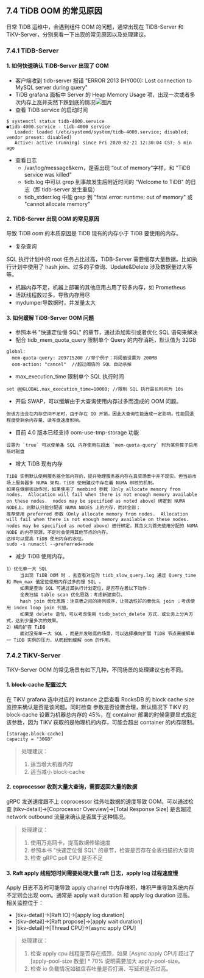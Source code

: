 ## 7.4 TiDB OOM 的常见原因
日常 TiDB 运维中，会遇到组件 OOM 的问题，通常出现在 TiDB-Server 和 TiKV-Server，分别来看一下出现的常见原因以及处理建议。

### 7.4.1 TiDB-Server

#### 1. 如何快速确认 TiDB-Server 出现了 OOM
  * 客户端收到 tidb-server 报错 "ERROR 2013 (HY000): Lost connection to MySQL server during query"
  * TiDB grafana 面板中 Server 的 Heap Memory Usage 项，出现一次或者多次内存上涨并突然下跌到底的情况![图片](res/session4/chapter7/tidb-oom/oom_example.png)
  * 查看 TiDB service 的启动时间
```
$ systemctl status tidb-4000.service
●tidb-4000.service - tidb-4000 service
   Loaded: loaded (/etc/systemd/system/tidb-4000.service; disabled; vendor preset: disabled)
   Active: active (running) since Fri 2020-02-21 12:30:04 CST; 5 min ago
```
  * 查看日志
    * /var/log/message&kern，是否出现 “out of memory”字样，和 "TiDB service was killed"
    * tidb.log 中可以 grep 到事故发生后附近时间的 "Welcome to TiDB" 的日志（即 tidb-server 发生重启）
    * tidb_stderr.log 中能 grep 到 "fatal error: runtime: out of memory" 或 "cannot allocate memory"

#### 2. TiDB-Server 出现 OOM 的常见原因
导致 TiDB oom 的本质原因是 TiDB 现有的内存小于 TiDB 要使用的内存。

  * 复杂查询

SQL 执行计划中的 root 任务占比过高，TiDB-Server 需要缓存大量数据。比如执行计划中使用了 hash join、过多的子查询、Update&Delete 涉及数据量过大等等。

  * 机器内存不足，机器上部署的其他应用占用了较多内存，如 Prometheus
  * 活跃线程数过多，导致内存用尽
  * mydumper导数据时，并发量太大

#### 3. 如何缓解 TiDB-Server OOM 问题
  * 参照本书 "快速定位慢 SQL" 的章节，通过添加索引或者优化 SQL 语句来解决
  * 配合 tidb_mem_quota_query 限制单个 Query 的内存消耗，默认值为 32GB
```
global:
  mem-quota-query: 209715200 //举个例子：将阈值设置为 200MB
  oom-action: "cancel"  //超过阈值的 SQL 自动杀掉
```
  * max_execution_time 限制单个 SQL 执行时间
```
set @@GLOBAL.max_execution_time=10000; //限制 SQL 执行最长时间为 10s
```
  * 开启 SWAP，可以缓解由于大查询使用内存过多而造成的 OOM 问题。
```
但该方法会在内存空间不足时，由于存在 IO 开销，因此大查询性能造成一定影响。性能回退程度受剩余内存量、读写盘速度影响。
```
  * 目前 4.0 版本已经支持 oom-use-tmp-storage 功能
```
设置为 `true` 可以使单条 SQL 内存使用在超出 `mem-quota-query` 时为某些算子启用临时磁盘
```
  * 增大 TiDB 现有内存
```
TiDB 实例默认使用服务器全部内存的，提升物理服务器内存在真实场景中并不现实。但当前市场上服务器多 NUMA 架构，TiDB 使用建议中存在着 NUMA 绑核的机制。
如果在做绑核动作时，如果使用了 membind 参数（Only allocate memory from nodes.  Allocation will fail when there is not enough memory available on these nodes.  nodes may be specified as noted above）绑定到 NUMA NODE上，则默认只能分配该 NUMA NODES 上的内存，而非全部；
推荐使用 preferred 参数（Only allocate memory from nodes.  Allocation will fail when there is not enough memory available on these nodes.  nodes may be specified as noted above）进行绑定，其含义为首先使用分配的 NUMA NODE 的内存资源，不足时会使用其他节点的内存。
这样可以提高 TiDB 使用内存的水位。
sudo -s numactl --preferred=node
```

  * 减少 TiDB 使用内存。

```
1）优化单一大 SQL
     当出现 TiDB OOM 时 ，去查看对应的 tidb_slow_query.log 通过 Query_time 和 Mem_max 值定位使用内存过多的慢 SQL 。
     如果是查询 SQL 可通过其执行计划定位，是否存在着以下动作：
     全表扫描 table scan 优化思路：考虑新建索引。
     hash join 优化思路：注意表之间的排列顺序，让筛选性好的表优先 join ；考虑使用 index loop join 代替。
     如果是 delete 语句，可以考虑使用 tidb_batch_delete 方式，或业务上分片方式，达到少量多次的效果。
2）横向扩容 TiDB 
     面对没有单一大 SQL ，而是并发较高的场景，可以选择横向扩展 TiDB 节点来缓解单一 TiDB 实例的压力，从而起到缓解 oom 的作用。
```


### 7.4.2 TiKV-Server
TiKV-Server OOM 的常见场景有如下几种，不同场景的处理建议也有不同。

#### 1. block-cache 配置过大

在 TiKV grafana 选中对应的 instance 之后查看 RocksDB 的 block cache size 监控来确认是否是该问题。同时检查 参数是否设置合理，默认情况下 TiKV 的 block-cache 设置为机器总内存的 45%，在 container 部署的时候需要显式指定该参数，因为 TiKV 获取的是物理机的内存，可能会超出 container 的内存限制。

```
[storage.block-cache]
capacity = "30GB"
```
>处理建议：
>1. 适当增大机器内存
>2. 适当减小 block-cache 

#### 2. coprocessor 收到大量大查询，需要返回大量的数据

gRPC 发送速度跟不上 coprocessor 往外吐数据的速度导致 OOM。可以通过检查 [tikv-detail]->[Coprocessor Overview]->[Total Response Size] 是否超过 network outbound 流量来确认是否属于这种情况。

>处理建议：
>1. 使用万兆网卡，提高数据传输速度
>2. 参照本书 "快速定位慢 SQL" 的章节，检查是否存在全表扫描的大查询
>3. 检查 gRPC poll CPU 是否不足

#### 3. Raft apply 线程短时间需要处理大量 raft 日志，apply log 过程速度慢 

Apply 日志不及时可能导致 apply channel 中内存堆积，堆积严重导致系统内存不足则会出现 oom。通常是 apply wait duration 和 apply log duration 过高。相关监控位于：

  * [tikv-detail]->[Raft IO]->[apply log duration]
  * [tikv-detail]->[Raft propose]->[apply wait duration]
  * [tikv-detail]->[Thread CPU]->[async apply CPU]
>处理建议：
>1. 检查 apply cpu 线程是否存在瓶颈，如果 [Async apply CPU] 超过了 [apply-pool-size 数量] * 70% 说明需要加大 apply-pool-size。
>2. 检查 io 负载情况如磁盘吞吐量是否打满、写延迟是否过高。
